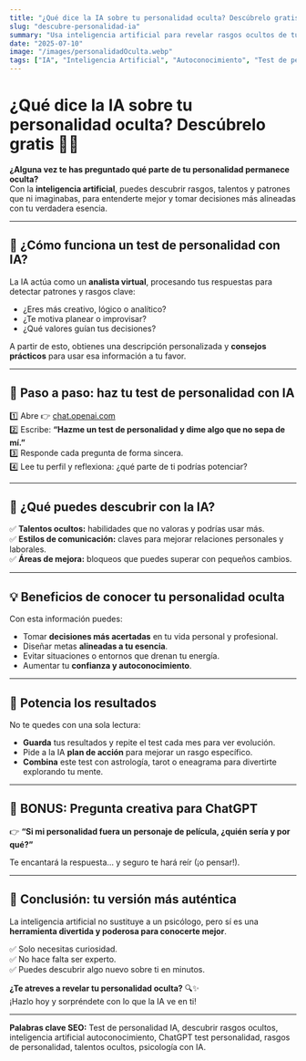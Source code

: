 ```yaml
---
title: "¿Qué dice la IA sobre tu personalidad oculta? Descúbrelo gratis con inteligencia artificial"
slug: "descubre-personalidad-ia"
summary: "Usa inteligencia artificial para revelar rasgos ocultos de tu personalidad, descubrir talentos escondidos y recibir consejos prácticos para potenciar tus fortalezas."
date: "2025-07-10"
image: "/images/personalidadOculta.webp"
tags: ["IA", "Inteligencia Artificial", "Autoconocimiento", "Test de personalidad", "Desarrollo personal", "Crecimiento personal", "ChatGPT", "Rasgos ocultos", "Psicología"]
---
```


# ¿Qué dice la IA sobre tu personalidad oculta? Descúbrelo gratis 🧩✨

**¿Alguna vez te has preguntado qué parte de tu personalidad permanece oculta?**  
Con la **inteligencia artificial**, puedes descubrir rasgos, talentos y patrones que ni imaginabas, para entenderte mejor y tomar decisiones más alineadas con tu verdadera esencia.

---

## 🔮 ¿Cómo funciona un test de personalidad con IA?

La IA actúa como un **analista virtual**, procesando tus respuestas para detectar patrones y rasgos clave:  
- ¿Eres más creativo, lógico o analítico?  
- ¿Te motiva planear o improvisar?  
- ¿Qué valores guían tus decisiones?

A partir de esto, obtienes una descripción personalizada y **consejos prácticos** para usar esa información a tu favor.

---

## 🧠 Paso a paso: haz tu test de personalidad con IA

1️⃣ Abre 👉 [chat.openai.com](https://chat.openai.com/)  
2️⃣ Escribe: **“Hazme un test de personalidad y dime algo que no sepa de mí.”**  
3️⃣ Responde cada pregunta de forma sincera.  
4️⃣ Lee tu perfil y reflexiona: ¿qué parte de ti podrías potenciar?

---

## 🌟 ¿Qué puedes descubrir con la IA?

✅ **Talentos ocultos:** habilidades que no valoras y podrías usar más.  
✅ **Estilos de comunicación:** claves para mejorar relaciones personales y laborales.  
✅ **Áreas de mejora:** bloqueos que puedes superar con pequeños cambios.

---

## 💡 Beneficios de conocer tu personalidad oculta

Con esta información puedes:  
- Tomar **decisiones más acertadas** en tu vida personal y profesional.  
- Diseñar metas **alineadas a tu esencia**.  
- Evitar situaciones o entornos que drenan tu energía.  
- Aumentar tu **confianza y autoconocimiento**.

---

## 🚀 Potencia los resultados

No te quedes con una sola lectura:  
- **Guarda** tus resultados y repite el test cada mes para ver evolución.  
- Pide a la IA **plan de acción** para mejorar un rasgo específico.  
- **Combina** este test con astrología, tarot o eneagrama para divertirte explorando tu mente.

---

## 🎁 BONUS: Pregunta creativa para ChatGPT

👉 **“Si mi personalidad fuera un personaje de película, ¿quién sería y por qué?”**

Te encantará la respuesta… y seguro te hará reír (¡o pensar!).

---

## 🔑 Conclusión: tu versión más auténtica

La inteligencia artificial no sustituye a un psicólogo, pero sí es una **herramienta divertida y poderosa para conocerte mejor**.

✅ Solo necesitas curiosidad.  
✅ No hace falta ser experto.  
✅ Puedes descubrir algo nuevo sobre ti en minutos.

**¿Te atreves a revelar tu personalidad oculta?** 🔍✨  
¡Hazlo hoy y sorpréndete con lo que la IA ve en ti!

---

**Palabras clave SEO:** Test de personalidad IA, descubrir rasgos ocultos, inteligencia artificial autoconocimiento, ChatGPT test personalidad, rasgos de personalidad, talentos ocultos, psicología con IA.
